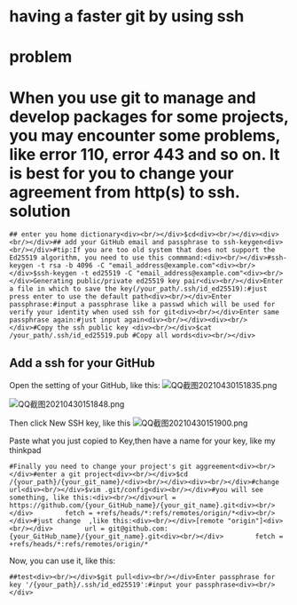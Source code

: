 

having a faster git by using ssh 
==============================================

problem
==============================================  
When you use git to manage and develop packages for some projects, you may encounter some problems, like error 110, error 443 and so on. It is best for you to change your agreement from http(s) to ssh.  
solution  
=================================================
```Shell,default
## enter you home dictionary<div><br/></div>$cd<div><br/></div><div><br/></div>## add your GitHub email and passphrase to ssh-keygen<div><br/></div>#tip:If you are too old system that does not support the Ed25519 algorithm, you need to use this commmand:<div><br/></div>#ssh-keygen -t rsa -b 4096 -C "email_address@example.com"<div><br/></div>$ssh-keygen -t ed25519 -C "email_address@example.com"<div><br/></div>Generating public/private ed25519 key pair<div><br/></div>Enter a file in which to save the key(/your_path/.ssh/id_ed25519):#just press enter to use the default path<div><br/></div>Enter passphrase:#input a passphrase like a passwd which will be used for verify your identity when used ssh for git<div><br/></div>Enter same passphrase again:#just input again<div><br/></div><div><br/></div>#Copy the ssh public key <div><br/></div>$cat /your_path/.ssh/id_ed25519.pub #Copy all words<div><br/></div>
```

Add a ssh for your GitHub  
--------------------------------------------------------------------------------------------------------------------------------
Open the setting of your GitHub, like this:
![QQ截图20210430151835.png](file:///C:/APP/%E4%B8%BA%E7%9F%A5%E7%AC%94%E8%AE%B0/%E6%95%B0%E6%8D%AE%E6%96%87%E4%BB%B6/temp/811f7b82-3cea-4ff3-beb6-75be452e7ca3/128/index_files/QQ%E6%88%AA%E5%9B%BE20210430151835.png)

![QQ截图20210430151848.png](file:///C:/APP/%E4%B8%BA%E7%9F%A5%E7%AC%94%E8%AE%B0/%E6%95%B0%E6%8D%AE%E6%96%87%E4%BB%B6/temp/811f7b82-3cea-4ff3-beb6-75be452e7ca3/128/index_files/QQ%E6%88%AA%E5%9B%BE20210430151848.png)

Then click New SSH key, like this
![QQ截图20210430151900.png](file:///C:/APP/%E4%B8%BA%E7%9F%A5%E7%AC%94%E8%AE%B0/%E6%95%B0%E6%8D%AE%E6%96%87%E4%BB%B6/temp/811f7b82-3cea-4ff3-beb6-75be452e7ca3/128/index_files/QQ%E6%88%AA%E5%9B%BE20210430151900.png)

Paste what you just copied to Key,then have a name for your key, like my thinkpad  

```Shell,default
#Finally you need to change your project's git aggreement<div><br/></div>#enter a git project<div><br/></div>$cd /{your_path}/{your_git_name}/<div><br/></div><div><br/></div>#change url<div><br/></div>$vim .git/config<div><br/></div>#you will see something, like this:<div><br/></div>url = https://github.com/{your_GitHub_name}/{your_git_name}.git<div><br/></div>        fetch = +refs/heads/*:refs/remotes/origin/*<div><br/></div>#just change  ,like this:<div><br/></div>[remote "origin"]<div><br/></div>        url = git@github.com:{your_GitHub_name}/{your_git_name}.git<div><br/></div>        fetch = +refs/heads/*:refs/remotes/origin/*
```

Now, you can use it, like this:
```Shell,default
##test<div><br/></div>$git pull<div><br/></div>Enter passphrase for key '/{your_path}/.ssh/id_ed25519':#input your passphrase<div><br/></div>
```

